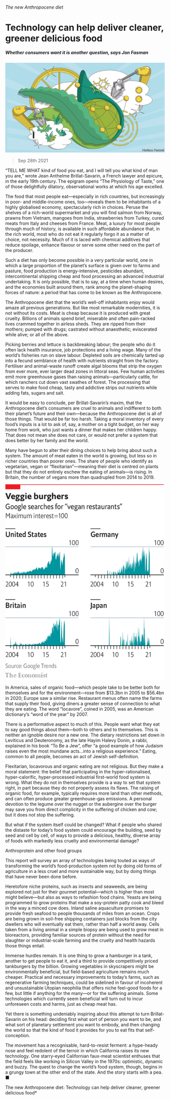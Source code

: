 ###### The new Anthropocene diet

# Technology can help deliver cleaner, greener delicious food 

##### Whether consumers want it is another question, says Jon Fasman 

![image](images/20211002_tqd001.jpg) 

> Sep 28th 2021 

“TELL ME WHAT kind of food you eat, and I will tell you what kind of man you are,” wrote Jean Anthelme Brillat-Savarin, a French lawyer and epicure, in the early 19th century. The epigram opens “The Physiology of Taste,” one of those delightfully dilatory, observational works at which his age excelled.

The food that most people eat—especially in rich countries, but increasingly in poor- and middle-income ones, too—reveals them to be inhabitants of a highly globalised economy, spectacularly rich in choices. Peruse the shelves of a rich-world supermarket and you will find salmon from Norway, prawns from Vietnam, mangoes from India, strawberries from Turkey, cured meats from Italy and cheeses from France. Meat, a luxury for most people through much of history, is available in such affordable abundance that, in the rich world, most who do not eat it regularly forgo it as a matter of choice, not necessity. Much of it is laced with chemical additives that reduce spoilage, enhance flavour or serve some other need on the part of the producer.


Such a diet has only become possible in a very particular world, one in which a large proportion of the planet’s surface is given over to farms and pasture, food production is energy-intensive, pesticides abundant, intercontinental shipping cheap and food processing an advanced industrial undertaking. It is only possible, that is to say, at a time when human desires, and the economies built around them, rank among the planet-shaping forces of nature: a period that has come to be known as the Anthropocene.

The Anthropocene diet that the world’s well-off inhabitants enjoy would amaze all previous generations. But like most remarkable modernities, it is not without its costs. Meat is cheap because it is produced with great cruelty. Billions of animals spend brief, miserable and often pain-racked lives crammed together in airless sheds. They are ripped from their mothers; pumped with drugs; castrated without anaesthetic; eviscerated while alive; or all of the above.

Picking berries and lettuce is backbreaking labour; the people who do it often lack health insurance, job protections and a living wage. Many of the world’s fisheries run on slave labour. Depleted soils are chemically tarted up into a fecund semblance of health with nutrients straight from the factory. Fertiliser and animal-waste runoff create algal blooms that strip the oxygen from ever more, ever larger dead zones in littoral seas. Few human activities emit more greenhouse gases than raising animals—particularly cattle, for which ranchers cut down vast swathes of forest. The processing that serves to make food cheap, tasty and addictive strips out nutrients while adding fats, sugars and salt.

It would be easy to conclude, per Brillat-Savarin’s maxim, that the Anthropocene diet’s consumers are cruel to animals and indifferent to both their planet’s future and their own—because the Anthropocene diet is all of those things. That would be far too harsh. Taking a moral inventory of every food’s inputs is a lot to ask of, say, a mother on a tight budget, on her way home from work, who just wants a dinner that makes her children happy. That does not mean she does not care, or would not prefer a system that does better by her family and the world.

Many have begun to alter their dining choices to help bring about such a system. The amount of meat eaten in the world is growing, but less so in richer countries than poorer ones. The share of people who identify as vegetarian, vegan or “flexitarian”—meaning their diet is centred on plants but that they do not entirely eschew the eating of animals—is rising. In Britain, the number of vegans more than quadrupled from 2014 to 2019.

![image](images/20211002_src308.png) 


In America, sales of organic food—which people take to be better both for themselves and for the environment—rose from $13.3bn in 2005 to $56.4bn in 2020; Europe saw a similar rise. Restaurant menus often name the farms that supply their food, giving diners a greater sense of connection to what they are eating. The word “locavore”, coined in 2005, was an American dictionary’s “word of the year” by 2007.

There is a performative aspect to much of this. People want what they eat to say good things about them—both to others and to themselves. This is neither an ignoble desire nor a new one. The dietary restrictions set down in Leviticus and Deuteronomy, as the late Hayim Halevy Donin, a rabbi, explained in his book “To Be a Jew”, offer “a good example of how Judaism raises even the most mundane acts...into a religious experience.” Eating, common to all people, becomes an act of Jewish self-definition.

Flexitarian, locavorous and organic eating are not religious. But they make a moral statement: the belief that participating in the hyper-rationalised, hyper-calorific, hyper-processed industrial first-world food system is wrong. What they do not in themselves provide is a way to set that system right, in part because they do not properly assess its flaws. The raising of organic food, for example, typically requires more land than other methods, and can often produce greater greenhouse-gas emissions. A personal devotion to the legume over the nugget or the aubergine over the burger may save you from direct complicity in the suffering of chicken and cow; but it does not stop the suffering.

But what if the system itself could be changed? What if people who shared the distaste for today’s food system could encourage the building, seed by seed and cell by cell, of ways to provide a delicious, healthy, diverse array of foods with markedly less cruelty and environmental damage?

Anthroprotein and other food groups

This report will survey an array of technologies being touted as ways of transforming the world’s food-production system not by doing old forms of agriculture in a less cruel and more sustainable way, but by doing things that have never been done before.

Heretofore niche proteins, such as insects and seaweeds, are being explored not just for their gourmet potential—which is higher than most might believe—but also as ways to refashion food chains. Yeasts are being programmed to grow proteins that make a soy-protein patty cook and bleed in the way a minced cow does. Inland saline aquaculture promises to provide fresh seafood to people thousands of miles from an ocean. Crops are being grown in soil-free shipping containers just blocks from the city dwellers who will eventually eat them, rather than half a world away. Cells taken from a living animal in a simple biopsy are being used to grow meat in bioreactors, providing familiar sources of protein without the need for slaughter or industrial-scale farming and the cruelty and health hazards those things entail.

Immense hurdles remain. It is one thing to grow a hamburger in a tank, another to get people to eat it, and a third to provide competitively priced tankburgers by the billion. Growing vegetables in skyscrapers might be environmentally beneficial, but field-based agriculture remains much cheaper. Practical and necessary improvements to today’s farms, such as regenerative farming techniques, could be sidelined in favour of incoherent and unsustainable Utopian neophilia that offers niche feel-good foods for a few, but little if anything for the many—or for the suffering animals. Some technologies which currently seem beneficial will turn out to incur unforeseen costs and harms, just as cheap meat has.

Yet there is something undeniably inspiring about this attempt to turn Brillat-Savarin on his head: deciding first what sort of person you want to be, and what sort of planetary settlement you want to embody, and then changing the world so that the kind of food it provides for you to eat fits that self-conception.

The movement has a recognisable, hard-to-resist ferment: a hype-heady nose and feel redolent of the terroir in which California raises its new technology. One starry-eyed Californian faux-meat scientist enthuses that the field feels like working in Silicon Valley in the 1970s: optimistic, dynamic and buzzy. The quest to change the world’s food system, though, begins in a grungy town at the other end of the state. And the story starts with a pea. ■


The new Anthropocene diet: Technology can help deliver cleaner, greener delicious food*







